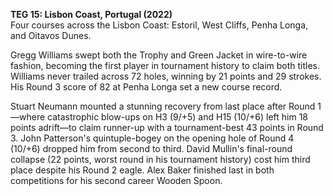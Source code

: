 **TEG 15: Lisbon Coast, Portugal (2022)**  
Four courses across the Lisbon Coast: Estoril, West Cliffs, Penha Longa, and Oitavos Dunes.

Gregg Williams swept both the Trophy and Green Jacket in wire-to-wire fashion, becoming the first player in tournament history to claim both titles. Williams never trailed across 72 holes, winning by 21 points and 29 strokes. His Round 3 score of 82 at Penha Longa set a new course record.

Stuart Neumann mounted a stunning recovery from last place after Round 1—where catastrophic blow-ups on H3 (9/+5) and H15 (10/+6) left him 18 points adrift—to claim runner-up with a tournament-best 43 points in Round 3. John Patterson's quintuple-bogey on the opening hole of Round 4 (10/+6) dropped him from second to third. David Mullin's final-round collapse (22 points, worst round in his tournament history) cost him third place despite his Round 2 eagle. Alex Baker finished last in both competitions for his second career Wooden Spoon.